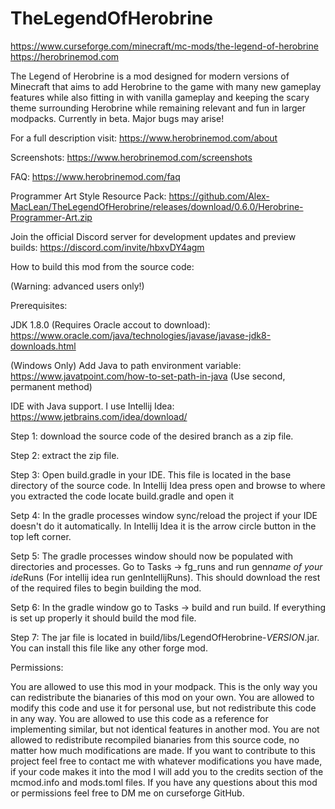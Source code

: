 # TheLegendOfHerobrine
https://www.curseforge.com/minecraft/mc-mods/the-legend-of-herobrine
https://herobrinemod.com

The Legend of Herobrine is a mod designed for modern versions of Minecraft that aims to add Herobrine to the game with many new gameplay features while also fitting in with vanilla gameplay and keeping the scary theme surrounding Herobrine while remaining relevant and fun in larger modpacks. Currently in beta. Major bugs may arise!

For a full description visit: https://www.herobrinemod.com/about

Screenshots: https://www.herobrinemod.com/screenshots

FAQ: https://www.herobrinemod.com/faq

Programmer Art Style Resource Pack: https://github.com/Alex-MacLean/TheLegendOfHerobrine/releases/download/0.6.0/Herobrine-Programmer-Art.zip

Join the official Discord server for development updates and preview builds: https://discord.com/invite/hbxvDY4agm

How to build this mod from the source code:

(Warning: advanced users only!)

Prerequisites:

JDK 1.8.0 (Requires Oracle accout to download): https://www.oracle.com/java/technologies/javase/javase-jdk8-downloads.html

(Windows Only) Add Java to path environment variable: https://www.javatpoint.com/how-to-set-path-in-java (Use second, permanent method)

IDE with Java support. I use Intellij Idea: https://www.jetbrains.com/idea/download/

Step 1: download the source code of the desired branch as a zip file.

Step 2: extract the zip file.

Step 3: Open build.gradle in your IDE. This file is located in the base directory of the source code. In Intellij Idea press open and browse to where you extracted the code locate build.gradle and open it

Setp 4: In the gradle processes window sync/reload the project if your IDE doesn't do it automatically. In Intellij Idea it is the arrow circle button in the top left corner.

Setp 5: The gradle processes window should now be populated with directories and processes. Go to Tasks -> fg_runs and run gen*name of your ide*Runs (For intellij idea run genIntellijRuns). This should download the rest of the required files to begin building the mod.

Setp 6: In the gradle window go to Tasks -> build and run build. If everything is set up properly it should build the mod file.

Step 7: The jar file is located in build/libs/LegendOfHerobrine-*VERSION*.jar. You can install this file like any other forge mod.

Permissions:

You are allowed to use this mod in your modpack. This is the only way you can redistribute the bianaries of this mod on your own.
You are allowed to modify this code and use it for personal use, but not redistribute this code in any way.
You are allowed to use this code as a reference for implementing similar, but not identical features in another mod.
You are not allowed to redistribute recompiled bianaries from this source code, no matter how much modifications are made.
If you want to contribute to this project feel free to contact me with whatever modifications you have made, if your code makes it into the mod I will add you to the credits section of the mcmod.info and mods.toml files.
If you have any questions about this mod or permissions feel free to DM me on curseforge GitHub.
